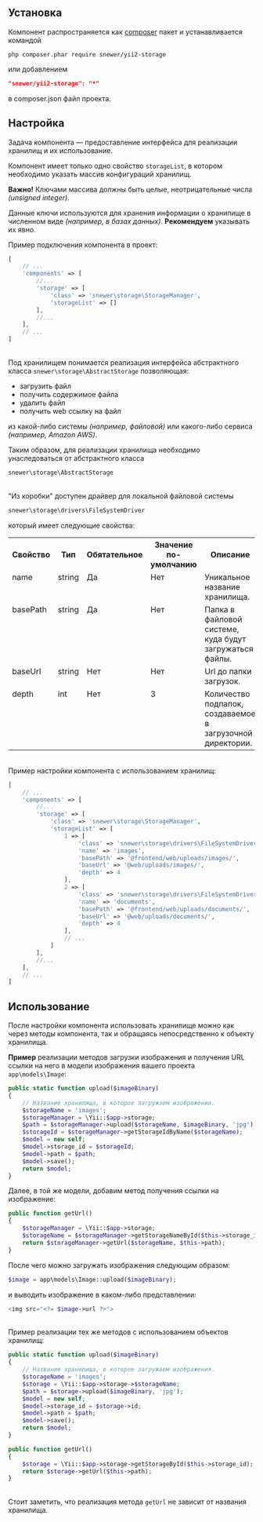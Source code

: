 Установка
---------
Компонент распространяется как [composer](http://getcomposer.org/download/) пакет
и устанавливается командой
```
php composer.phar require snewer/yii2-storage
```
или добавлением
```json
"snewer/yii2-storage": "*"
```
в composer.json файл проекта.

Настройка
---------
Задача компонента — предоставление интерфейса для реализации хранилищ и их использование.

Компонент имеет только одно свойство `storageList`, в котором
необходимо указать массив конфигураций хранилищ.

**Важно!** Ключами массива должны быть целые,
неотрицательные числа *(unsigned integer)*.

Данные ключи используются для хранения информации
о хранилище в численном виде *(например, в базах данных)*.
**Рекомендуем** указывать их явно.

Пример подключения компонента в проект:
```php
[
    // ...
    'components' => [
        //...
        'storage' => [
            'class' => 'snewer\storage\StorageManager',
            'storageList' => []
        ],
        //...
    ],
    // ...
]
```
\
Под хранилищем понимается реализация интерфейса
абстрактного класса `snewer\storage\AbstractStorage` позволяющая:

- загрузить файл
- получить содержимое файла
- удалить файл
- получить web ссылку на файл

из какой-либо системы *(например, файловой)*
или какого-либо сервиса *(например, Amazon AWS)*.

Таким образом, для реализации хранилища необходимо
унаследоваться от абстрактного класса
```php
snewer\storage\AbstractStorage
```

\
"Из коробки" доступен драйвер для локальной файловой системы
```php
snewer\storage\drivers\FileSystemDriver
```
который имеет следующие свойства:

<table>
        <tr>
            <th>Свойство</th>
            <th>Тип</th>
            <th>Обятательное</th>
            <th>Значение по-умолчанию</th>
            <th>Описание</th>
        </tr>
        <tr valign="top">
            <td>name</td>
            <td>string</td>
            <td>Да</td>
            <td>Нет</td>
            <td>Уникальное название хранилища.</td>
        </tr>
        <tr valign="top">
            <td>basePath</td>
            <td>string</td>
            <td>Да</td>
            <td>Нет</td>
            <td>Папка в файловой системе, куда будут загружаться файлы.</td>
        </tr>
        <tr valign="top">
             <td>baseUrl</td>
             <td>string</td>
             <td>Нет</td>
             <td>Нет</td>
             <td>Url до папки загрузок.</td>
        </tr>
        <tr valign="top">
             <td>depth</td>
             <td>int</td>
             <td>Нет</td>
             <td>3</td>
             <td>Количество подпапок, создаваемое в загрузочной директории.</td>
        </tr>
</table>

\
Пример настройки компонента с использованием хранилищ:
```php
[
    // ...
    'components' => [
        //...
        'storage' => [
            'class' => 'snewer\storage\StorageManager',
            'storageList' => [
                1 => [
                    'class' => 'snewer\storage\drivers\FileSystemDriver',
                    'name' => 'images',
                    'basePath' => '@frontend/web/uploads/images/',
                    'baseUrl' => '@web/uploads/images/',
                    'depth' => 4
                ],
                2 => [
                    'class' => 'snewer\storage\drivers\FileSystemDriver',
                    'name' => 'documents',
                    'basePath' => '@frontend/web/uploads/documents/',
                    'baseUrl' => '@web/uploads/documents/',
                    'depth' => 4
                ],
                // ...
            ]
        ],
        //...
    ],
    // ...
]
```

Использование
-------------
После настройки компонента использовать хранилище
можно как через методы компонента, так и обращаясь
непосредственно к объекту хранилища.

**Пример** реализации методов загрузки изображения
и получения URL ссылки на него в модели
изображения вашего проекта `app\models\Image`:
```php
public static function upload($imageBinary)
{
    // Название хранилища, в которое загружаем изображения.
    $storageName = 'images';
    $storageManager = \Yii::$app->storage;
    $path = $storageManager->upload($storageName, $imageBinary, 'jpg');
    $storageId = $storageManager->getStorageIdByName($storageName);
    $model = new self;
    $model->storage_id = $storageId;
    $model->path = $path;
    $model->save();
    return $model;
}
```
Далее, в той же модели, добавим метод получения ссылки на
изображение:
```php
public function getUrl()
{
    $storageManager = \Yii::$app->storage;
    $storageName = $storageManager->getStorageNameById($this->storage_id);
    return $storageManager->getUrl($storageName, $this->path);
}
```
После чего можно загружать изображения следующим образом:
```php
$image = app\models\Image::upload($imageBinary);
```
и выводить изображение в каком-либо представлении:
```php
<img src="<?= $image->url ?>">
```
\
Пример реализации тех же методов с использованием
объектов хранилищ:
```php
public static function upload($imageBinary)
{
    // Название хранилища, в которое загружаем изображения.
    $storageName = 'images';
    $storage = \Yii::$app->storage->$storageName;
    $path = $storage->upload($imageBinary, 'jpg');
    $model = new self;
    $model->storage_id = $storage->id;
    $model->path = $path;
    $model->save();
    return $model;
}

public function getUrl()
{
    $storage = \Yii::$app->storage->getStorageById($this->storage_id);
    return $storage->getUrl($this->path);
}
```
\
Стоит заметить, что реализация метода `getUrl`
не зависит от названия хранилища.
